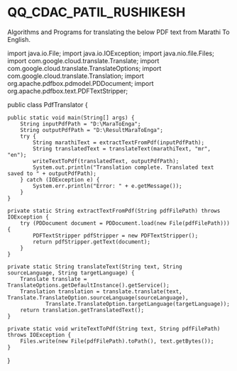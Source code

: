 # QQ_CDAC_PATIL_RUSHIKESH
Algorithms and Programs for translating the below PDF text from Marathi To English.

import java.io.File;
import java.io.IOException;
import java.nio.file.Files;
import com.google.cloud.translate.Translate;
import com.google.cloud.translate.TranslateOptions;
import com.google.cloud.translate.Translation;
import org.apache.pdfbox.pdmodel.PDDocument;
import org.apache.pdfbox.text.PDFTextStripper;

public class PdfTranslator {

    public static void main(String[] args) {
        String inputPdfPath = "D:\MaraToEnga"; 
        String outputPdfPath = "D:\ResultMaraToEnga"; 
        try {
            String marathiText = extractTextFromPdf(inputPdfPath);
            String translatedText = translateText(marathiText, "mr", "en");
            writeTextToPdf(translatedText, outputPdfPath);
            System.out.println("Translation complete. Translated text saved to " + outputPdfPath);
        } catch (IOException e) {
            System.err.println("Error: " + e.getMessage());
        }
    }

    private static String extractTextFromPdf(String pdfFilePath) throws IOException {
        try (PDDocument document = PDDocument.load(new File(pdfFilePath))) {
            PDFTextStripper pdfStripper = new PDFTextStripper();
            return pdfStripper.getText(document);
        }
    }

    private static String translateText(String text, String sourceLanguage, String targetLanguage) {
        Translate translate = TranslateOptions.getDefaultInstance().getService();
        Translation translation = translate.translate(text, Translate.TranslateOption.sourceLanguage(sourceLanguage),
                Translate.TranslateOption.targetLanguage(targetLanguage));
        return translation.getTranslatedText();
    }

    private static void writeTextToPdf(String text, String pdfFilePath) throws IOException {
        Files.write(new File(pdfFilePath).toPath(), text.getBytes());
    }
}

